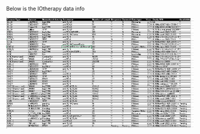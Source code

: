 Below is the IOtherapy data info

<p align="center">
  <img width="1500"  src="../misc/enrolled_ICI_info.png">
</p>
